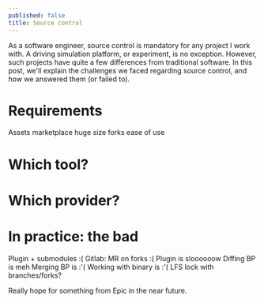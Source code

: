 ```yaml
---
published: false
title: Source control
---
```

As a software engineer, source control is mandatory for any project I work with. A driving simulation platform, or experiment, is no exception. However, such projects have quite a few differences from traditional software. In this post, we'll explain the challenges we faced regarding source control, and how we answered them (or failed to).

# Requirements

Assets
marketplace
huge size
forks
ease of use

# Which tool?

# Which provider?

# In practice: the bad

Plugin + submodules :(
Gitlab: MR on forks :(
Plugin is sloooooow
Diffing BP is meh
Merging BP is :'(
Working with binary is :'(
LFS lock with branches/forks?

Really hope for something from Epic in the near future.
